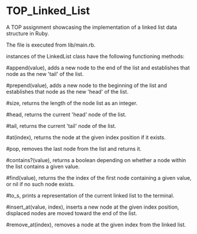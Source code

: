 # TOP_Linked_List
A TOP assignment showcasing the implementation of a linked list data structure in Ruby.

The file is executed from lib/main.rb.

instances of the LinkedList class have the following functioning methods:

#append(value), adds a new node to the end of the list and establishes that node as the new 'tail' of the list.

#prepend(value), adds a new node to the beginning of the list and establishes that node as the new 'head' of the list.

#size, returns the length of the node list as an integer.

#head, returns the current 'head' node of the list.

#tail, returns the current 'tail' node of the list.

#at(index), returns the node at the given index position if it exists.

#pop, removes the last node from the list and returns it.

#contains?(value), returns a boolean depending on whether a node within the list contains a given value.

#find(value), returns the the index of the first node containing a given value, or nil if no such node exists.

#to_s, prints a representation of the current linked list to the terminal.

#insert_at(value, index), inserts a new node at the given index position, displaced nodes are moved toward the end of the list.

#remove_at(index), removes a node at the given index from the linked list.